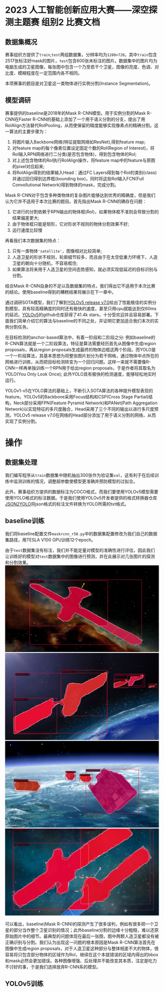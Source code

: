 # 2023 人工智能创新应用大赛——深空探测主题赛 组别2 比赛文档

## 数据集概况
赛事组织方提供了`train`,`test`两组数据集，分辨率均为`1280×720`。其中`train`包含2517张标注好mask的图片，`test`包含600张未标注的图片。数据集中的图片均为电脑生成的卫星图像，每张图中包含一个乃至若干个卫星，图像的亮度、色调、对比度、模糊程度在一定范围内各不相同。

本项赛事的题目是对卫星这一类物体进行实例分割(Instance Segmentation)。

## 模型调研
赛事提供的baseline是2018年的Mask R-CNN模型。用于实例分割的Mask R-CNN在Faster R-CNN的基础上添加了一个用于语义分割的分支，提出了用RoIAlign方法替代RoIPooling，从而使保留的精度能够实现像素点的精确分割。这一算法的主要步骤为：
1. 将图片输入Backbone网络(特征提取网络如ResNet),得到feature map;
2. 对feature map的每个像素位置设定固定个数的RoI(Region of Interest)，将RoI输入RPN网络进行二分类(是否包含物体)，得到包含物体的RoI;
3. 对上述包含物体的RoI执行RoIAlign操作，将feature map中的feature与原图的pixel对应起来;
4. 将RoIAlign得到的结果输入Head：通过FC Layers得到每个RoI的类别(class)并通过回归得到边界框(bounding box)，同时将这些RoI输入FCN(Full Convollutional Network)得到物体的mask，完成分割。

Mask R-CNN对于包含多种类物体的复杂图片能够达到优秀的精确度，但是我们认为它并不适用于本次比赛的题目。首先指出Mask R-CNN的确存在问题：
1. 它进行的分割依赖于RPN输出的物体框(RoI)，如果物体框不准则会导致分割的结果偏差更大;
2. 由于物体框只能是矩形，它对形状不规则的物体分割效果不好;
3. 运行速度比较慢

再看我们本次数据集的特点：
1. 只有一类物体`'satellite'`，图像相对比较简单;
2. 人造卫星的形状不规则，轮廓细节较多，而且由于在太空低重力环境下，人造卫星的朝向十分随机，不容易框住;
3. 如果算法将来用于人造卫星的空间态势感知，就必须实现低延迟的目标识别与分割。

结合Mask R-CNN自身的不足以及数据集的特点，我们得出它不适用于本次比赛的结论。使用baseline得到的糟糕结果将展示在下一章中。

通过调研SOTA模型，我们了解到[YOLOv5 release v7.0](https://github.com/ultralytics/yolov5/releases/v7.0)给出了性能极佳的实例分割模型，具有较高精确度的同时还有极快的速度，甚至只用cpu就能达到仅60ms的延迟。[YOLOv5](https://github.com/ultralytics/yolov5)的github仓库获得了41.4k stars，十分受欢迎并且容易部署。下面我们简单介绍它的算法与baseline的不同之处，并证明它更加适合我们本次的实例分割任务。

在目标检测的anchor-based算法中，有着一阶段和二阶段之分: 例如baseline的R-CNN算法就是一个二阶段算法，特征是算法需要经历首先从图像中生成region proposals，再从region proposals生成最终的物体边框这两个阶段。而YOLO是一个一阶段算法，其基本思想为将整张图片划分为若干网格，通过物体中点所在的网格进行训练，从而把目标检测转变为一个回归问题。这样一来就不需要像R-CNN一样再单独训练一个RPN用于给出region proposals，于是作者将其取名为YOLO(You Only Look Once); 此外YOLO具有极快的检测速度，能够轻松地实时运行。

YOLOv1-v5在YOLO算法的基础上，不断引入SOTA算法的各种提升模型表现的feature。YOLOv5的Backbone采用Focus结构和CSP(Cross Stage Partial)结构，Neck部分采用FPN(Feature Pyramid Network)和PANet(Path Aggregation Network)以实现特征的多尺度融合，Head采用了三个不同的输出以进行多尺度预测。YOLOv5 release v7.0在网络的Head部分添加了用于语义分割的网络，从而实现了实例分割。

# 操作

## 数据集处理

我们编写程序从`train`数据集中随机抽出300张作为验证集`val`，这有利于在后续训练中监测训练的情况，调整超参数使模型更准确并预防模型的过拟合。

此外，赛事组织方提供的数据标注为COCO格式，而我们要使用YOLOv5模型需要使用YOLO格式的标注数据。于是我们使用YOLOv5开发者提供的格式转换器仓库[JSON2YOLO](https://github.com/ultralytics/JSON2YOLO)将json格式的标注文件转换为YOLO所需的txt格式。

## baseline训练
我们将baseline配置文件`maskrcnn_r50.py`中的数据集配置修改为我们自己的数据集路径，用TESLA V100 GPU训练12个epoch。

由于`test`数据集没有标注，我们并不能定量对模型的准确性进行评估，因此我们让训练好的模型对`test`数据集中的图像进行预测，并在此展示对几张图片的探测和分割效果。
![baseline_img_412](baseline/img_resize_412.png)
![baseline_img_435](baseline/img_resize_435.png)
![baseline_img_679](baseline/img_resize_679.png)
![baseline_img_462](baseline/img_resize_462.png)

可以看出，baseline(Mask R-CNN)的探测产生了很多误判，例如有很多把一个卫星的部分当作整个卫星识别的情况；此外baseline分割的边缘十分粗糙，难以还原原始图片中的细节。最典型的问题体现在最后一张图，图中两颗人造卫星都没有被正确识别与分割。我们认为出现这一问题的根本原因是Mask R-CNN算法首先在图像中生成region proposals，对于人造卫星这种部分与整体相差不大的物体，很容易将只包含部分物体的区域作为RoI，继续在这个本就错误的区域内得出的bbox和mask必然会更加错误。各种图像增强、后处理并不能改变其本质，注定是吃力不讨好的事，于是我们选择放弃R-CNN系的模型。

## YOLOv5训练

